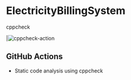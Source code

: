 # ElectricityBillingSystem

cppcheck

|![cppcheck-action](https://github.com/stepin104345/ElectricityBillingSystem/workflows/cppcheck-action/badge.svg)

## GitHub Actions
* Static code analysis using cppcheck

